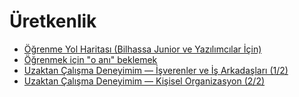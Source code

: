 # Üretkenlik

- [Öğrenme Yol Haritası (Bilhassa Junior ve Yazılımcılar İçin)](./ogrenme-yol-haritasi.md)
- [Öğrenmek için "o anı" beklemek](./ogrenmek-icin-o-ani-beklemek.md)
- [Uzaktan Çalışma Deneyimim — İşverenler ve İş Arkadaşları (1/2)](./uzaktan-calisma-01.md)
- [Uzaktan Çalışma Deneyimim — Kişisel Organizasyon (2/2)](./uzaktan-calisma-02.md)
